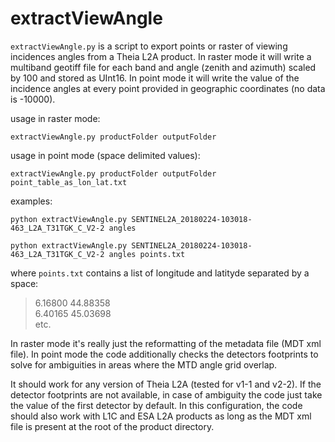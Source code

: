 # extractViewAngle
`extractViewAngle.py` is a script to export points or raster of viewing incidences angles from a Theia L2A product. In raster mode it will write a multiband geotiff file for each band and angle (zenith and azimuth) scaled by 100 and stored as UInt16. In point mode it will write the value of the incidence angles at every point provided in geographic coordinates (no data is -10000).

usage in raster mode: 

`extractViewAngle.py productFolder outputFolder`

usage in point mode (space delimited values): 

`extractViewAngle.py productFolder outputFolder point_table_as_lon_lat.txt`

examples:

`python extractViewAngle.py SENTINEL2A_20180224-103018-463_L2A_T31TGK_C_V2-2 angles`

`python extractViewAngle.py SENTINEL2A_20180224-103018-463_L2A_T31TGK_C_V2-2 angles points.txt`

where `points.txt` contains a list of longitude and latityde separated by a space:

> 6.16800 44.88358  
> 6.40165 45.03698  
etc.

In raster mode it's really just the reformatting of the metadata file (MDT xml file). In point mode the code additionally checks the detectors footprints to solve for ambiguities in areas where the MTD angle grid overlap.

It should work for any version of Theia L2A (tested for v1-1 and v2-2). If the detector footprints are not available, in case of ambiguity the code just take the value of the first detector by default. In this configuration, the code should also work with L1C and ESA L2A products as long as the MDT xml file is present at the root of the product directory.
